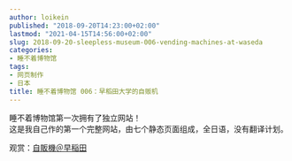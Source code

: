 ```yaml
---
author: loikein
published: "2018-09-20T14:23:00+02:00"
lastmod: "2021-04-15T14:56:00+02:00"
slug: 2018-09-20-sleepless-museum-006-vending-machines-at-waseda
categories:
- 睡不着博物馆
tags:
- 网页制作
- 日本
title: 睡不着博物馆 006：早稻田大学的自贩机
---
```

睡不着博物馆第一次拥有了独立网站！  
这是我自己作的第一个完整网站，由七个静态页面组成，全日语，没有翻译计划。  

观赏：[自販機＠早稲田](https://playground.loikein.one/vending_machine_at_waseda/)
